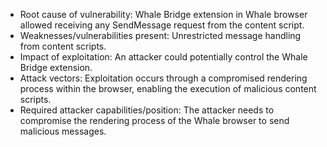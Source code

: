 - Root cause of vulnerability: Whale Bridge extension in Whale browser allowed receiving any SendMessage request from the content script.
- Weaknesses/vulnerabilities present: Unrestricted message handling from content scripts.
- Impact of exploitation: An attacker could potentially control the Whale Bridge extension.
- Attack vectors: Exploitation occurs through a compromised rendering process within the browser, enabling the execution of malicious content scripts.
- Required attacker capabilities/position: The attacker needs to compromise the rendering process of the Whale browser to send malicious messages.